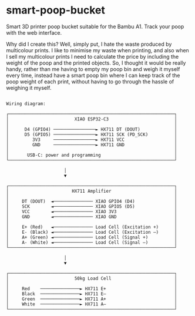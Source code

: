 # smart-poop-bucket
Smart 3D printer poop bucket suitable for the Bambu A1. Track your poop with the web interface.

Why did I create this? Well, simply put, I hate the waste produced by multicolour prints. I like to minimise my waste when printing, and also when I sell my multicolour prints I need to calculate the price by including the weight of the poop and the printed objects. So, I thought it would be really handy, rather than me having to empty my poop bin and weigh it myself every time, instead have a smart poop bin where I can keep track of the poop weight of each print, without having to go through the hassle of weighing it myself.


```

Wiring diagram:

┌───────────────────────────────────────────────────────────────┐
│                         XIAO ESP32-C3                         │
│                                                               │
│      D4 (GPIO4) ────────────────► HX711 DT (DOUT)             │
│      D5 (GPIO5) ────────────────► HX711 SCK (PD_SCK)          │
│         3V3     ────────────────► HX711 VCC                   │
│         GND     ────────────────► HX711 GND                   │
│                                                               │
│       USB-C: power and programming                            │
└───────────────────────────────────────────────────────────────┘

                      │
                      ▼

┌───────────────────────────────────────────────────────────────┐
│                        HX711 Amplifier                        │
│                                                               │
│     DT (DOUT)  ◄─────────────── XIAO GPIO4 (D4)               │
│     SCK        ◄─────────────── XIAO GPIO5 (D5)               │
│     VCC        ◄─────────────── XIAO 3V3                      │
│     GND        ◄─────────────── XIAO GND                      │
│                                                               │
│     E+ (Red)   ◄─────────────── Load Cell (Excitation +)      │
│     E- (Black) ◄─────────────── Load Cell (Excitation –)      │
│     A+ (Green) ◄─────────────── Load Cell (Signal +)          │
│     A- (White) ◄─────────────── Load Cell (Signal –)          │
└───────────────────────────────────────────────────────────────┘

                      │
                      ▼

┌───────────────────────────────────────────────────────────────┐
│                         50kg Load Cell                        │
│                                                               │
│     Red    ───────────────► HX711 E+                          │
│     Black  ───────────────► HX711 E–                          │
│     Green  ───────────────► HX711 A+                          │
│     White  ───────────────► HX711 A–                          │
└───────────────────────────────────────────────────────────────┘


```
